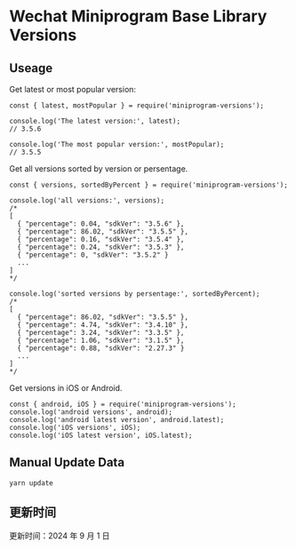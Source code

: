 
# Wechat Miniprogram Base Library Versions

## Useage

Get latest or most popular version:

```;
const { latest, mostPopular } = require('miniprogram-versions');

console.log('The latest version:', latest);
// 3.5.6

console.log('The most popular version:', mostPopular);
// 3.5.5

```

Get all versions sorted by version or persentage.

```
const { versions, sortedByPercent } = require('miniprogram-versions');

console.log('all versions:', versions);
/*
[
  { "percentage": 0.04, "sdkVer": "3.5.6" },
  { "percentage": 86.02, "sdkVer": "3.5.5" },
  { "percentage": 0.16, "sdkVer": "3.5.4" },
  { "percentage": 0.24, "sdkVer": "3.5.3" },
  { "percentage": 0, "sdkVer": "3.5.2" }
  ...
]
*/

console.log('sorted versions by persentage:', sortedByPercent);
/*
[
  { "percentage": 86.02, "sdkVer": "3.5.5" },
  { "percentage": 4.74, "sdkVer": "3.4.10" },
  { "percentage": 3.24, "sdkVer": "3.3.5" },
  { "percentage": 1.06, "sdkVer": "3.1.5" },
  { "percentage": 0.88, "sdkVer": "2.27.3" }
  ...
]
*/
```

Get versions in iOS or Android.

```
const { android, iOS } = require('miniprogram-versions');
console.log('android versions', android);
console.log('android latest version', android.latest);
console.log('iOS versions', iOS);
console.log('iOS latest version', iOS.latest);
```

## Manual Update Data

```
yarn update
```

## 更新时间

更新时间：2024 年 9 月 1 日
